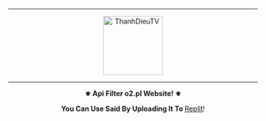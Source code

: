 
-----

<p align="center">
<img class="Blob" src="https://i.imgur.com/lSSa9YM.jpg" width="120" height="120" alt="ThanhDieuTV">

</p>

-----

<p align="center">
<strong>⚜️ Api Filter o2.pl Website! ⚜️</strong> </p> 
<p align="center">
<strong>You Can Use Said By Uploading It To </strong> <a href="http://replit.com/">Replit</a>!
</p>
<br><br>


